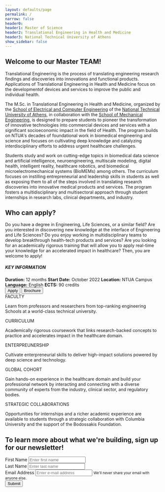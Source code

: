 ```yaml
---
layout: defaults/page
permalink: /
narrow: false
header0:
header1: Master of Science
header2: Translational Engineering in Health and Medicine
header3: National Technical University of Athens
show_sidebar: false
---
```

<div class="container pb-5">
    <div class="row">
        <div class="col-8 pl-0 pr-0">
            <div class="col-12">
                <h2>Welcome to our Master TEAM!</h2>
                <p>
                    Translational Engineering is the process of translating engineering research findings
                    and discoveries into innovations and functional products. Applications of Translational
                    Engineering in Health and Medicine focus on the developmentof devices and services to
                    improve the public and individual health.
                </p>
                <p>
                    The M.Sc. in Translational Engineering in Health and Medicine, organized by the <a href="https://www.ece.ntua.gr">School of Electrical and Computer Engineering</a> of the <a href="https://www.ntua.gr">National Technical University of Athens</a>, in collaboration with the <a href="https://www.mech.ntua.gr">School of Mechanical Engineering</a>, is designed to prepare students to pioneer the transformation of innovative technologies into commercial devices and services with a significant socioeconomic impact in the field of Health. The program builds on NTUA's decades of foundational work in biomedical engineering and science and focuses on cultivating deep knowledge and catalyzing interdisciplinary efforts to address urgent healthcare challenges.
                </p>
                <p>
                    Students study and work on cutting-edge topics in biomedical data science and artificial
                    intelligence, neuroengineering, multiscale modeling, digital health, intelligent reality, healthcare
                    robotics, and biomedical microelectromechanical systems (BioMEMs) among others. The curriculum focuses
                    on instilling entrepreneurial and leadership skills in students as well as exposing them to all of the
                    steps involved in translating research discoveries into innovative medical products and services.
                    The program fosters a multidisciplinary and multisectoral approach through student internships in
                    research labs, clinical departments, and industry.
                </p>
            </div>
            <div class="col-12">
                <h2>Who can apply?</h2>
                <p>
                    Do you have a degree in Engineering, Life Sciences, or a similar field? Are you interested in
                    discovering new knowledge at the interface of Engineering and Life Sciences? Do you enjoy
                    working in multidisciplinary teams to develop breakthrough health-tech products and services?
                    Are you looking for an academically rigorous training that will allow you to apply real-time
                    your knowledge for an accelerated impact in healthcare? Then, you are welcome to apply!
                </p>
            </div>
        </div>
        <div class="col-4 pl-0 pr-0">
            <div class="card colored-main text-white background-color-main">
                <div class="card-body">
                        <h5 class="card-title text-center">KEY INFORMATION</h5>
                        <div class="card-text text-left">
                            <label class="mb-0"><strong>Duration:</Strong> 12 months</label>
                            <label class="mb-0"><strong>Start Date:</Strong> October 2022</label>
                            <label class="mb-0"><strong>Location:</Strong> NTUA Campus</label>
                            <label class="mb-0"><strong>Language:</Strong> English</label>
                            <label class="mb-0"><strong>ECTS:</Strong> 90 credits</label>
                        </div>
                </div>
            </div>
            <div class="col-12 mt-4 pl-0 pr-0 ">
                <button type="button" class="btn btn-custom apply-btn">
                    <i class="fa-regular fa-pen-to-square fa-lg mr-2"></i>Apply
                </button>
                <button type="button" class="btn btn-custom mt-3">
                    <i class="fa-solid fa-download fa-lg mr-2"></i>Brochure
                </button>
            </div>
        </div>
    </div>
    <div class="row mt-4 pl-2">
        <div class="custom-information-box col-12">
            <div class="row">
                <div class="information-box-component col">
                    <label class="title">
                        FACULTY
                    </label>
                    <p class="text">
                        Learn from professors and researchers from top-ranking engineering Schools at a world-class technical university.
                    </p>
                </div>
                <div class="information-box-component col">
                    <label class="title">
                        CURRICULUM
                    </label>
                    <p class="text">
                        Academically rigorous coursework that links research-backed concepts to practice and accelerates impact in the healthcare domain.
                    </p>
                </div>
                <div class="information-box-component col">
                    <label class="title">
                        ENTERPREUNERSHIP
                    </label>
                    <p class="text">
                        Cultivate enterpreneurial skills to deliver high-impact solutions powered by deep science and technology.                   
                    </p>
                </div>
                <div class="information-box-component col">
                    <label class="title">
                        GLOBAL COHORT
                    </label>
                    <p class="text">
                        Gain hands-on experience in the healthcare domain and build your professional network by interacting and connecting with a diverse community of experts from the industry, clinical sector, and regulatory bodies.                    
                    </p>
                </div>
                <div class="information-box-component col">
                    <label class="title">
                        STRATEGIC COLLABORATIONS
                    </label>
                    <p class="text">
                        Opportunities for internships and a richer academic experience are available to students through a strategic collaboration with Columbia University and the support of the Bodossakis Foundation.
                    </p>
                </div>
            </div>
        </div>
    </div>
    <div class="row mt-5 pl-2">
        <h2>To learn more about what we're building, sign up for our newsletter!</h2>
        <form class="mt-4 w-100">
          <div class="form-group">
            <label for="inputFirstName" class="font-weight-bold">First Name</label>
            <input type="text" class="form-control" id="inputFirstName" placeholder="Enter first name" required>
          </div>
          <div class="form-group">
            <label for="inputLastName" class="font-weight-bold">Last Name</label>
            <input type="text" class="form-control" id="inputLastName" placeholder="Enter last name" required>
          </div>
          <div class="form-group">
            <label for="inputEmail" class="font-weight-bold">Email Address</label>
            <input type="email" class="form-control" id="inputEmail" aria-describedby="emailHelp" placeholder="Enter e-mail address" required>
            <small id="emailHelp" class="form-text text-muted">We'll never share your email with anyone else.</small>
          </div>
          <button type="submit" class="btn btn-primary">Submit</button>
        </form>
    </div>
</div>
